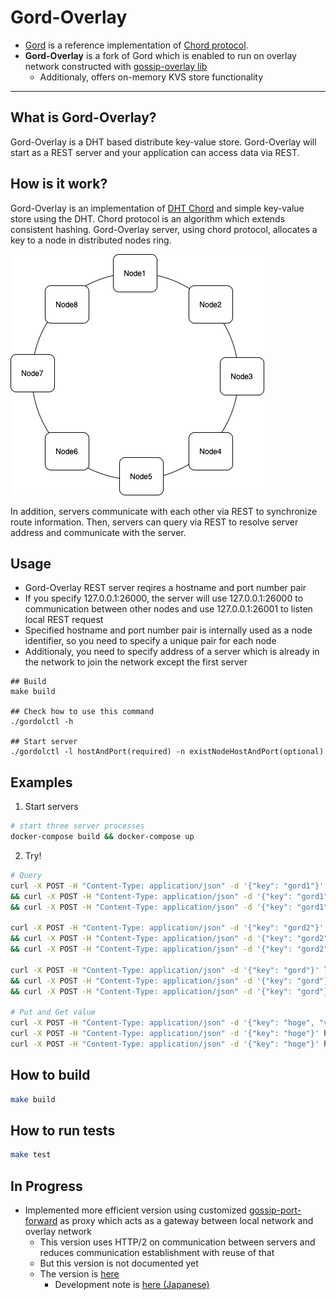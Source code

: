 # **Gord-Overlay**
- [Gord](https://github.com/taisho6339/gord) is a reference implementation of [Chord protocol](https://pdos.csail.mit.edu/papers/ton:chord/paper-ton.pdf).
- **Gord-Overlay** is a fork of Gord which is enabled to run on overlay network constructed with [gossip-overlay lib](https://github.com/ryogrid/gossip-overlay)
  - Additionaly, offers on-memory KVS store functionality

---

## What is Gord-Overlay?
Gord-Overlay is a DHT based distribute key-value store.
Gord-Overlay will start as a REST server and your application can access data via REST.

## How is it work?
Gord-Overlay is an implementation of [DHT Chord](https://pdos.csail.mit.edu/papers/ton:chord/paper-ton.pdf) and simple key-value store using the DHT.
Chord protocol is an algorithm which extends consistent hashing.
Gord-Overlay server, using chord protocol, allocates a key to a node in distributed nodes ring.

![chord ring](docs/architecture-1.png) 

In addition, servers communicate with each other via REST to synchronize route information.
Then, servers can query via REST to resolve server address and communicate with the server.

## Usage
- Gord-Overlay REST server reqires a hostname and port number pair
- If you specify 127.0.0.1:26000, the server will use 127.0.0.1:26000 to communication between other nodes and use 127.0.0.1:26001 to listen local REST request
- Specified hostname and port number pair is internally used as a node identifier, so you need to specify a unique pair for each node
- Additionaly, you need to specify address of a server which is already in the network to join the network except the first server

```
## Build
make build

## Check how to use this command
./gordolctl -h

## Start server
./gordolctl -l hostAndPort(required) -n existNodeHostAndPort(optional)
```

## Examples

1. Start servers
```bash
# start three server processes
docker-compose build && docker-compose up
```

2. Try! 
```bash
# Query
curl -X POST -H "Content-Type: application/json" -d '{"key": "gord1"}' http://localhost:26041/server.ExternalService/FindHostForKey \
&& curl -X POST -H "Content-Type: application/json" -d '{"key": "gord1"}' http://localhost:36041/server.ExternalService/FindHostForKey \
&& curl -X POST -H "Content-Type: application/json" -d '{"key": "gord1"}' http://localhost:46041/server.ExternalService/FindHostForKey 

curl -X POST -H "Content-Type: application/json" -d '{"key": "gord2"}' http://localhost:26041/server.ExternalService/FindHostForKey \
&& curl -X POST -H "Content-Type: application/json" -d '{"key": "gord2"}' http://localhost:36041 server.ExternalService/FindHostForKey \
&& curl -X POST -H "Content-Type: application/json" -d '{"key": "gord2"}' http://localhost:46041 server.ExternalService/FindHostForKey 

curl -X POST -H "Content-Type: application/json" -d '{"key": "gord"}' localhost:26041 server.ExternalService/FindHostForKey \
&& curl -X POST -H "Content-Type: application/json" -d '{"key": "gord"}' localhost:36041 server.ExternalService/FindHostForKey \
&& curl -X POST -H "Content-Type: application/json" -d '{"key": "gord"}' localhost:46041 server.ExternalService/FindHostForKey

# Put and Get value
curl -X POST -H "Content-Type: application/json" -d '{"key": "hoge", "value": "foobar"}' http://localhost:26041/server.ExternalService/PutValue
curl -X POST -H "Content-Type: application/json" -d '{"key": "hoge"}' http://localhost:36041/server.ExternalService/GetValue
curl -X POST -H "Content-Type: application/json" -d '{"key": "hoge"}' http://localhost:46041/server.ExternalService/GetValue
```

## How to build
```bash
make build
```

## How to run tests
```bash
make test
```

## In Progress
- Implemented more efficient version using customized [gossip-port-forward](https://github.com/ryogrid/gossip-port-forward) as proxy which acts as a gateway between local network and overlay network
  - This version uses HTTP/2 on communication between servers and reduces communication establishment with reuse of that
  - But this version is not documented yet
  - The version is [here](https://github.com/ryogrid/gord-overlay/tree/overlay-proxy-use-http2)
    - Development note is [here (Japanese)](https://zenn.dev/ryogrid/scraps/42d5c81e8604fd)
